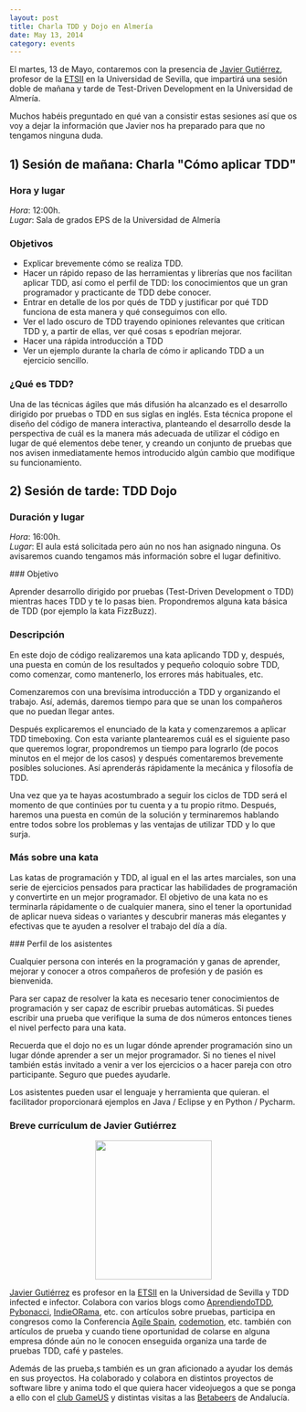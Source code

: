 ```yaml
---
layout: post
title: Charla TDD y Dojo en Almería
date: May 13, 2014
category: events
---
```


El martes, 13 de Mayo, contaremos con la presencia de [Javier Gutiérrez](https://twitter.com/iwt2_javier), profesor de la [ETSII](https://www.informatica.us.es) en la Universidad de Sevilla, que impartirá una sesión doble de mañana y tarde de Test-Driven Development en la Universidad de Almería.

Muchos habéis preguntado en qué van a consistir estas sesiones así que os voy a dejar la información que Javier nos ha preparado para que no tengamos ninguna duda.

## 1) Sesión de mañana: Charla "Cómo aplicar TDD"

### Hora y lugar

*Hora*: 12:00h.  
*Lugar*: Sala de grados EPS de la Universidad de Almería

### Objetivos

* Explicar brevemente cómo se realiza TDD.
* Hacer un rápido repaso de las herramientas y librerías que nos facilitan aplicar TDD, así como el perfil de TDD: los conocimientos que un gran programador y practicante de TDD debe conocer.
* Entrar en detalle de los por qués de TDD y justificar por qué TDD funciona de esta manera y qué conseguimos con ello.
* Ver el lado oscuro de TDD trayendo opiniones relevantes que critican TDD y, a partir de ellas, ver qué cosas s epodrían mejorar.
* Hacer una rápida introducción a TDD
* Ver un ejemplo durante la charla de cómo ir aplicando TDD a un ejercicio sencillo.

### ¿Qué es TDD?

Una de las técnicas ágiles que más difusión ha alcanzado es el desarrollo dirigido por pruebas o TDD en sus siglas en inglés. Esta técnica propone el diseño del código de manera interactiva, planteando el desarrollo desde la perspectiva de cuál es la manera más adecuada de utilizar el código en lugar de qué elementos debe tener, y creando un conjunto de pruebas que nos avisen inmediatamente hemos introducido algún cambio que modifique su funcionamiento.

## 2) Sesión de tarde: TDD Dojo

### Duración y lugar

*Hora*: 16:00h.  
*Lugar*: El aula está solicitada pero aún no nos han asignado ninguna. Os avisaremos cuando tengamos más información sobre el lugar definitivo.

### Objetivo

Aprender desarrollo dirigido por pruebas (Test-Driven Development o TDD) mientras haces TDD y te lo pasas bien. Propondremos alguna kata básica de TDD (por ejemplo la kata FizzBuzz).

### Descripción

En este dojo de código realizaremos una kata aplicando TDD y, después, una puesta en común de los resultados y pequeño coloquio sobre TDD, como comenzar, como mantenerlo, los errores más habituales, etc.

Comenzaremos con una brevísima introducción a TDD y organizando el trabajo. Así, además, daremos tiempo para que se unan los compañeros que no puedan llegar antes.

Después explicaremos el enunciado de la kata y comenzaremos a aplicar TDD timeboxing. Con esta variante plantearemos cuál es el siguiente paso que queremos lograr, propondremos un tiempo para lograrlo (de pocos minutos en el mejor de los casos) y después comentaremos brevemente posibles soluciones. Así aprenderás rápidamente la mecánica y filosofía de TDD.

Una vez que ya te hayas acostumbrado a seguir los ciclos de TDD será el momento de que continúes por tu cuenta y a tu propio ritmo. Después, haremos una puesta en común de la solución y terminaremos hablando entre todos sobre los problemas y las ventajas de utilizar TDD y lo que surja.

### Más sobre una kata

Las katas de programación y TDD, al igual en el las artes marciales, son una serie de ejercicios pensados para practicar las habilidades de programación y convertirte en un mejor programador.
El objetivo de una kata no es terminarla rápidamente o de cualquier manera, sino el tener la oportunidad de aplicar nueva sideas o variantes y descubrir maneras más elegantes y efectivas que te ayuden a resolver el trabajo del día a día.

### Perfil de los asistentes

Cualquier persona con interés en la programación y ganas de aprender, mejorar y conocer a otros compañeros de profesión y de pasión es bienvenida.

Para ser capaz de resolver la kata es necesario tener conocimientos de programación y ser capaz de escribir pruebas automáticas. Si puedes escribir una prueba que verifique la suma de dos números entonces tienes el nivel perfecto para una kata.

Recuerda que el dojo no es un lugar dónde aprender programación sino un lugar dónde aprender a ser un mejor programador. Si no tienes el nivel también estás invitado a venir a ver los ejercicios o a hacer pareja con otro participante. Seguro que puedes ayudarle.

Los asistentes pueden usar el lenguaje y herramienta que quieran. el facilitador proporcionará ejemplos en Java / Eclipse y en Python / Pycharm.


### Breve currículum de Javier Gutiérrez

<center>
<img src="https://pbs.twimg.com/profile_images/1769137581/YoTwitter.jpg" width="204" height="244" />
</center>


[Javier Gutiérrez](https://twitter.com/iwt2_javier﻿) es profesor en la [ETSII](https://www.informatica.us.es) en la Universidad de Sevilla y TDD infected e infector. Colabora con varios blogs como [AprendiendoTDD](http://aprendiendotdd.com), [Pybonacci](http://pybonacci.wordpress.com), [IndieORama](http://www.indieorama.com), etc. con artículos sobre pruebas, participa en congresos como la Conferencia [Agile Spain](http://agile-spain.org), [codemotion](http://codemotion.es), etc. también con artículos de prueba y cuando tiene oportunidad de colarse en alguna empresa dónde aún no le conocen enseguida organiza una tarde de pruebas TDD, café y pasteles.

Además de las prueba,s también es un gran aficionado a ayudar  los demás en sus proyectos. Ha colaborado y colabora en distintos proyectos de software libre y anima todo el que quiera hacer videojuegos a que se ponga a ello con el [club GameUS](http://www.gameus.es) y distintas visitas a las [Betabeers](http://betabeers.com) de Andalucía.
